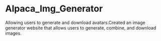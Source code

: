 # Alpaca_Img_Generator
 Allowing users to generate and download avatars.Created an image generator website that allows users to generate, combine, and download images.
